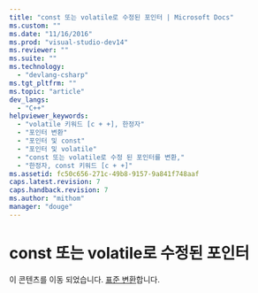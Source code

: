 ```yaml
---
title: "const 또는 volatile로 수정된 포인터 | Microsoft Docs"
ms.custom: ""
ms.date: "11/16/2016"
ms.prod: "visual-studio-dev14"
ms.reviewer: ""
ms.suite: ""
ms.technology: 
  - "devlang-csharp"
ms.tgt_pltfrm: ""
ms.topic: "article"
dev_langs: 
  - "C++"
helpviewer_keywords: 
  - "volatile 키워드 [c + +], 한정자"
  - "포인터 변환"
  - "포인터 및 const"
  - "포인터 및 volatile"
  - "const 또는 volatile로 수정 된 포인터를 변환,"
  - "한정자, const 키워드 [c + +]"
ms.assetid: fc50c656-271c-49b8-9157-9a841f748aaf
caps.latest.revision: 7
caps.handback.revision: 7
ms.author: "mithom"
manager: "douge"
---
```

# const 또는 volatile로 수정된 포인터
이 콘텐츠를 이동 되었습니다. [표준 변환](../cpp/standard-conversions.md)합니다.